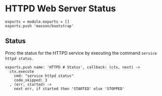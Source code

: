 
# HTTPD Web Server Status

    exports = module.exports = []
    exports.push 'masson/bootstrap'

## Status

Princ the status for the HTTPD service by executing the command
`service httpd status`.

    exports.push name: 'HTTPD # Status', callback: (ctx, next) ->
      ctx.execute
        cmd: "service httpd status"
        code_skipped: 3
      , (err, started) ->
        next err, if started then 'STARTED' else 'STOPPED'
